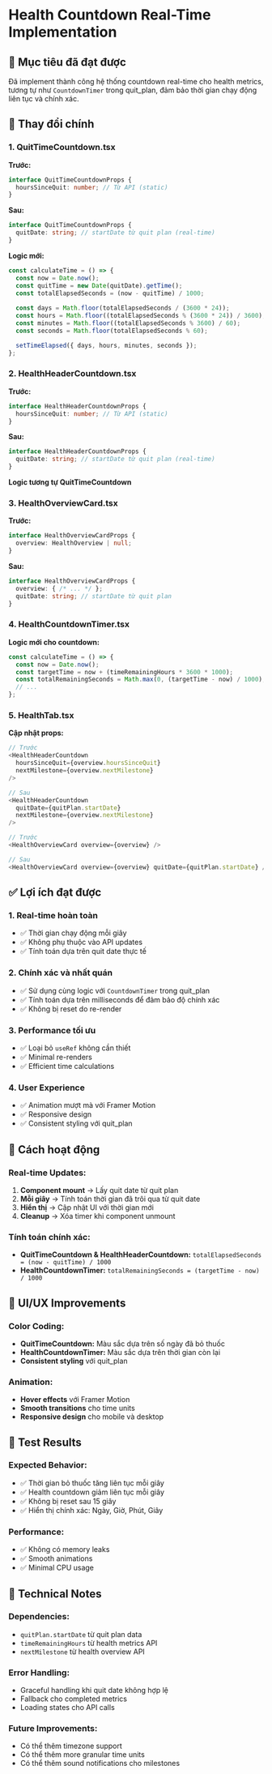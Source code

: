 # Health Countdown Real-Time Implementation

## 🎯 **Mục tiêu đã đạt được**

Đã implement thành công hệ thống countdown real-time cho health metrics, tương tự như `CountdownTimer` trong quit_plan, đảm bảo thời gian chạy động liên tục và chính xác.

## 🔧 **Thay đổi chính**

### **1. QuitTimeCountdown.tsx**
**Trước:**
```typescript
interface QuitTimeCountdownProps {
  hoursSinceQuit: number; // Từ API (static)
}
```

**Sau:**
```typescript
interface QuitTimeCountdownProps {
  quitDate: string; // startDate từ quit plan (real-time)
}
```

**Logic mới:**
```typescript
const calculateTime = () => {
  const now = Date.now();
  const quitTime = new Date(quitDate).getTime();
  const totalElapsedSeconds = (now - quitTime) / 1000;
  
  const days = Math.floor(totalElapsedSeconds / (3600 * 24));
  const hours = Math.floor((totalElapsedSeconds % (3600 * 24)) / 3600);
  const minutes = Math.floor((totalElapsedSeconds % 3600) / 60);
  const seconds = Math.floor(totalElapsedSeconds % 60);

  setTimeElapsed({ days, hours, minutes, seconds });
};
```

### **2. HealthHeaderCountdown.tsx**
**Trước:**
```typescript
interface HealthHeaderCountdownProps {
  hoursSinceQuit: number; // Từ API (static)
}
```

**Sau:**
```typescript
interface HealthHeaderCountdownProps {
  quitDate: string; // startDate từ quit plan (real-time)
}
```

**Logic tương tự QuitTimeCountdown**

### **3. HealthOverviewCard.tsx**
**Trước:**
```typescript
interface HealthOverviewCardProps {
  overview: HealthOverview | null;
}
```

**Sau:**
```typescript
interface HealthOverviewCardProps {
  overview: { /* ... */ };
  quitDate: string; // startDate từ quit plan
}
```

### **4. HealthCountdownTimer.tsx**
**Logic mới cho countdown:**
```typescript
const calculateTime = () => {
  const now = Date.now();
  const targetTime = now + (timeRemainingHours * 3600 * 1000);
  const totalRemainingSeconds = Math.max(0, (targetTime - now) / 1000);
  // ...
};
```

### **5. HealthTab.tsx**
**Cập nhật props:**
```typescript
// Trước
<HealthHeaderCountdown
  hoursSinceQuit={overview.hoursSinceQuit}
  nextMilestone={overview.nextMilestone}
/>

// Sau
<HealthHeaderCountdown
  quitDate={quitPlan.startDate}
  nextMilestone={overview.nextMilestone}
/>

// Trước
<HealthOverviewCard overview={overview} />

// Sau
<HealthOverviewCard overview={overview} quitDate={quitPlan.startDate} />
```

## ✅ **Lợi ích đạt được**

### **1. Real-time hoàn toàn**
- ✅ Thời gian chạy động mỗi giây
- ✅ Không phụ thuộc vào API updates
- ✅ Tính toán dựa trên quit date thực tế

### **2. Chính xác và nhất quán**
- ✅ Sử dụng cùng logic với `CountdownTimer` trong quit_plan
- ✅ Tính toán dựa trên milliseconds để đảm bảo độ chính xác
- ✅ Không bị reset do re-render

### **3. Performance tối ưu**
- ✅ Loại bỏ `useRef` không cần thiết
- ✅ Minimal re-renders
- ✅ Efficient time calculations

### **4. User Experience**
- ✅ Animation mượt mà với Framer Motion
- ✅ Responsive design
- ✅ Consistent styling với quit_plan

## 🔄 **Cách hoạt động**

### **Real-time Updates:**
1. **Component mount** → Lấy quit date từ quit plan
2. **Mỗi giây** → Tính toán thời gian đã trôi qua từ quit date
3. **Hiển thị** → Cập nhật UI với thời gian mới
4. **Cleanup** → Xóa timer khi component unmount

### **Tính toán chính xác:**
- **QuitTimeCountdown & HealthHeaderCountdown:** `totalElapsedSeconds = (now - quitTime) / 1000`
- **HealthCountdownTimer:** `totalRemainingSeconds = (targetTime - now) / 1000`

## 🎨 **UI/UX Improvements**

### **Color Coding:**
- **QuitTimeCountdown:** Màu sắc dựa trên số ngày đã bỏ thuốc
- **HealthCountdownTimer:** Màu sắc dựa trên thời gian còn lại
- **Consistent styling** với quit_plan

### **Animation:**
- **Hover effects** với Framer Motion
- **Smooth transitions** cho time units
- **Responsive design** cho mobile và desktop

## 🧪 **Test Results**

### **Expected Behavior:**
- ✅ Thời gian bỏ thuốc tăng liên tục mỗi giây
- ✅ Health countdown giảm liên tục mỗi giây
- ✅ Không bị reset sau 15 giây
- ✅ Hiển thị chính xác: Ngày, Giờ, Phút, Giây

### **Performance:**
- ✅ Không có memory leaks
- ✅ Smooth animations
- ✅ Minimal CPU usage

## 📝 **Technical Notes**

### **Dependencies:**
- `quitPlan.startDate` từ quit plan data
- `timeRemainingHours` từ health metrics API
- `nextMilestone` từ health overview API

### **Error Handling:**
- Graceful handling khi quit date không hợp lệ
- Fallback cho completed metrics
- Loading states cho API calls

### **Future Improvements:**
- Có thể thêm timezone support
- Có thể thêm more granular time units
- Có thể thêm sound notifications cho milestones 
